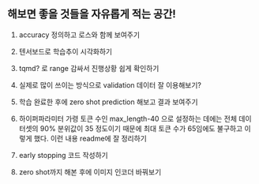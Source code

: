 ## 해보면 좋을 것들을 자유롭게 적는 공간!


1. accuracy 정의하고 로스와 함께 보여주기

2. 텐서보드로 학습추이 시각화하기

3. tqmd? 로 range 감싸서 진행상황 쉽게 확인하기

4. 실제로 많이 쓰이는 방식으로 validation 데이터 잘 이용해보기? 

5. 학습 완료한 후에 zero shot prediction 해보고 결과 보여주기

6. 하이퍼파라미터 가령 토큰 수인 max_length-40 으로 설정하는 데에는 전체 데이터셋의 90% 분위값이 35 정도이기 때문에 최대 토큰 수가 65임에도 불구하고 이렇게 했다. 이런 내용 readme에 잘 정리하기

7. early stopping 코드 작성하기

8. zero shot까지 해본 후에 이미지 인코더 바꿔보기